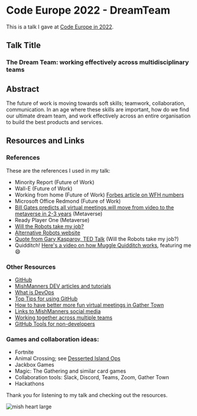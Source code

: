 # Code Europe 2022 - DreamTeam

This is a talk I gave at [Code Europe in 2022](https://www.codeeurope.pl/en/speakers/michelle-mannering).

## Talk Title

### The Dream Team: working effectively across multidisciplinary teams

## Abstract

The future of work is moving towards soft skills; teamwork, collaboration, communication. In an age where these skills are important, how do we find our ultimate dream team, and work effectively across an entire organisation to build the best products and services.

## Resources and Links

### References

These are the references I used in my talk:

- Minority Report (Future of Work)
- Wall-E (Future of Work)
- Working from home (Future of Work) [Forbes article on WFH numbers](https://www.forbes.com/sites/forbesbusinesscouncil/2022/03/18/the-metaverse-the-future-of-work/)
- Microsoft Office Redmond (Future of Work)
- [Bill Gates predicts all virtual meetings will move from video to the metaverse in 2-3 years](https://www.cnbc.com/2021/12/09/bill-gates-metaverse-will-host-most-virtual-meetings-in-a-few-years.html) (Metaverse)
- Ready Player One (Metaverse) 
- [Will the Robots take my job?](https://time.com/robots-jobs-machines-work)
- [Alternative Robots website](https://willrobotstakemyjob.com/)
- [Quote from Gary Kasparov, TED Talk](https://www.ted.com/talks/garry_kasparov_don_t_fear_intelligent_machines_work_with_them?language=en) (Will the Robots take my job?)
- Quidditch! [Here's a video on how Muggle Quidditch works](https://www.youtube.com/watch?v=A9oyGtLgekY&ab_channel=QuidditchAustralia), featuring me :smile:

### Other Resources

- [GitHub](https://github.com)
- [MishManners DEV articles and tutorials](https://dev.to/mishmanners)
- [What is DevOps](https://dev.to/mishmanners/the-pillars-of-devops-what-is-a-devops-engineer-3i8m)
- [Top Tips for using GitHub](https://dev.to/mishmanners/top-tips-for-using-github-l4m)
- [How to have better more fun virtual meetings in Gather Town](https://dev.to/mishmanners/how-to-have-better-more-fun-virtual-meetings-with-gather-town-cn9)
- [Links to MishManners social media](https://mishmanners.info)
- [Working together across multiple teams](https://dev.to/mishmanners/drop-the-code-for-just-a-moment-what-animal-crossing-can-teach-you-about-teamwork-50e7)
- [GitHub Tools for non-developers](https://dev.to/mishmanners/githubs-non-code-features-exploring-more-of-github-and-encouraging-your-non-dev-friends-1j1l)

### Games and collaboration ideas:

- Fortnite
- Animal Crossing; see [Desserted Island Ops](https://desertedisland.club/)
- Jackbox Games
- Magic: The Gathering and similar card games
- Collaboration tools: Slack, Discord, Teams, Zoom, Gather Town
- Hackathons

Thank you for listening to my talk and checking out the resources.

![mish heart large](https://user-images.githubusercontent.com/36594527/195619762-82827b2e-bfdd-49b6-b8df-5b9e15f4f044.png)
